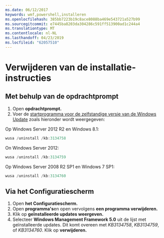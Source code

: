 ```yaml
---
ms.date: 06/12/2017
keywords: wmf,powershell,installeren
ms.openlocfilehash: 385bb7223b19c8ace8088ba469e543721a527b99
ms.sourcegitcommit: e7445ba8203da304286c591ff513900ad1c244a4
ms.translationtype: MT
ms.contentlocale: nl-NL
ms.lasthandoff: 04/23/2019
ms.locfileid: "62057510"
---
```

# <a name="uninstallation-instructions"></a>Verwijderen van de installatie-instructies

## <a name="using-command-prompt"></a>Met behulp van de opdrachtprompt
1.  Open **opdrachtprompt.**
2.  Voer de [startprogramma voor de zelfstandige versie van de Windows Update](https://support.microsoft.com/en-us/kb/934307) zoals hieronder wordt weergegeven:

Op Windows Server 2012 R2 en Windows 8.1:
```powershell
wusa /uninstall /kb:3134758
```
On Windows Server 2012:
```powershell
wusa /uninstall /kb:3134759
```
Op Windows Server 2008 R2 SP1 en Windows 7 SP1:
```powershell
wusa /uninstall /kb:3134760
```

## <a name="using-control-panel"></a>Via het Configuratiescherm
1.  Open **het Configuratiescherm.**
2.  Open **programma's**en open vervolgens **een programma verwijderen.**
3.  Klik op **geïnstalleerde updates weergeven.**
4.  Selecteer **Windows Management Framework 5.0** uit de lijst met geïnstalleerde updates. Dit komt overeen met *KB3134758*, *KB3134759*, of *KB3134760*. Klik op **verwijderen.**
